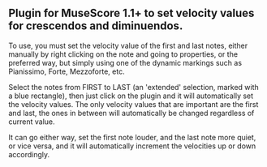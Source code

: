 Plugin for MuseScore 1.1+ to set velocity values for crescendos and diminuendos.
-----

To use, you must set the velocity value of the first and last notes,
either manually by right clicking on the note and going to properties,
or the preferred way, but simply using one of the dynamic markings
such as Pianissimo, Forte, Mezzoforte, etc.

Select the notes from FIRST to LAST (an 'extended' selection, marked with a blue rectangle), then just click on the plugin and
it will automatically set the velocity values. The only velocity values
that are important are the first and last, the ones in between will
automatically be changed regardless of current value.

It can go either way, set the first note louder, and the last note more quiet,
or vice versa, and it will automatically increment the velocities up or down
accordingly.
